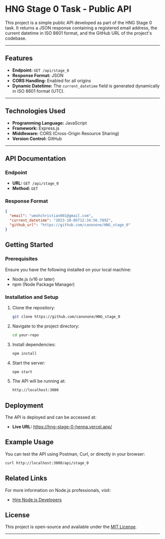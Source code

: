 # HNG Stage 0 Task - Public API

This project is a simple public API developed as part of the HNG Stage 0 task. It returns a JSON response containing a registered email address, the current datetime in ISO 8601 format, and the GitHub URL of the project's codebase.

---

## **Features**

- **Endpoint:** `GET /api/stage_0`
- **Response Format:** JSON
- **CORS Handling:** Enabled for all origins
- **Dynamic Datetime:** The `current_datetime` field is generated dynamically in ISO 8601 format (UTC).

---

## **Technologies Used**

- **Programming Language:** JavaScript
- **Framework:** Express.js
- **Middleware:** CORS (Cross-Origin Resource Sharing)
- **Version Control:** GitHub

---

## **API Documentation**

### **Endpoint**

- **URL:** `GET /api/stage_0`
- **Method:** `GET`

### **Response Format**

```json
{
  "email": "umohchristian001@gmail.com",
  "current_datetime": "2023-10-05T12:34:56.789Z",
  "github_url": "https://github.com/canonone/HNG_stage_0"
}
```

## Getting Started

### Prerequisites

Ensure you have the following installed on your local machine:

- Node.js (v16 or later)
- npm (Node Package Manager)

### Installation and Setup

1. Clone the repository:
   ```sh
   git clone https://github.com/canonone/HNG_stage_0
   ```
2. Navigate to the project directory:
   ```sh
   cd your-repo
   ```
3. Install dependencies:
   ```sh
   npm install
   ```
4. Start the server:
   ```sh
   npm start
   ```
5. The API will be running at:
   ```sh
   http://localhost:3000
   ```

## Deployment

The API is deployed and can be accessed at:

- **Live URL:** https://hng-stage-0-henna.vercel.app/

## Example Usage

You can test the API using Postman, Curl, or directly in your browser:

```sh
curl http://localhost:3000/api/stage_0
```

## Related Links

For more information on Node.js professionals, visit:

- [Hire Node.js Developers](https://hng.tech/hire/nodejs-developers)

## License

This project is open-source and available under the [MIT License](LICENSE).

---
